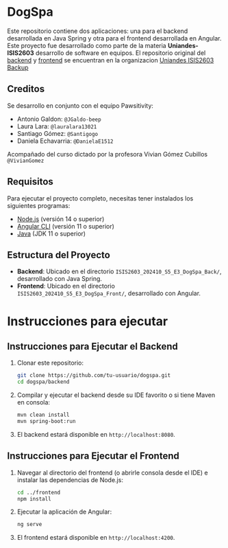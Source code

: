# DogSpa 

Este repositorio contiene dos aplicaciones: una para el backend desarrollada en Java Spring y otra para el frontend desarrollada en Angular. Este proyecto fue desarrollado como parte de la materia **Uniandes-ISIS2603** desarrollo de software en equipos. El repositorio original del [backend](https://github.com/Uniandes-ISIS2603-backup/ISIS2603_202410_S5_E3_DogSpa_Back) y [frontend](https://github.com/Uniandes-ISIS2603-backup/ISIS2603_202410_S5_E3_DogSpa_Front) se encuentran en la organizacion [Uniandes ISIS2603 Backup](https://github.com/Uniandes-ISIS2603-backup)

## Creditos
Se desarrollo en conjunto con el equipo Pawsitivity:
- Antonio Galdon: `@JGaldo-beep`
- Laura Lara: `@lauralara13021`
- Santiago Gómez: `@Santigogo`
- Daniela Echavarria: `@DanielaE1512`

Acompañado del curso dictado por la profesora Vivian Gómez Cubillos `@VivianGomez`

## Requisitos

Para ejecutar el proyecto completo, necesitas tener instalados los siguientes programas:

- [Node.js](https://nodejs.org/en/) (versión 14 o superior)
- [Angular CLI](https://angular.io/cli) (versión 11 o superior)
- [Java](https://www.oracle.com/java/technologies/javase-jdk11-downloads.html) (JDK 11 o superior)

## Estructura del Proyecto

- **Backend**: Ubicado en el directorio `ISIS2603_202410_S5_E3_DogSpa_Back/`, desarrollado con Java Spring.
- **Frontend**: Ubicado en el directorio `ISIS2603_202410_S5_E3_DogSpa_Front/`, desarrollado con Angular.

# Instrucciones para ejecutar

## Instrucciones para Ejecutar el Backend

1. Clonar este repositorio:
   ```bash
   git clone https://github.com/tu-usuario/dogspa.git
   cd dogspa/backend

2. Compilar y ejecutar el backend desde su IDE favorito o si tiene Maven en consola:
   ```bash
   mvn clean install
   mvn spring-boot:run
   ```
3. El backend estará disponible en `http://localhost:8080`.

## Instrucciones para Ejecutar el Frontend

1. Navegar al directorio del frontend (o abrirle consola desde el IDE) e instalar las dependencias de Node.js:

   ```bash
   cd ../frontend
   npm install
   ```
2. Ejecutar la aplicación de Angular:

   ```bash
   ng serve
   ```
3. El frontend estará disponible en `http://localhost:4200`.

